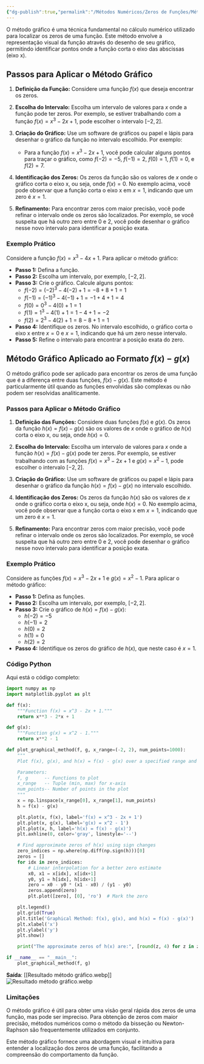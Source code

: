 ```yaml
---
{"dg-publish":true,"permalink":"/Métodos Numéricos/Zeros de Funções/Método Gráfico/","created":"2025-05-20T13:30:13.846-03:00"}
---
```



O método gráfico é uma técnica fundamental no cálculo numérico utilizado para localizar os zeros de uma função. Este método envolve a representação visual da função através do desenho de seu gráfico, permitindo identificar pontos onde a função corta o eixo das abscissas (eixo x).

## Passos para Aplicar o Método Gráfico

1. **Definição da Função:**
   Considere uma função $f(x)$ que deseja encontrar os zeros.

2. **Escolha do Intervalo:**
   Escolha um intervalo de valores para $x$ onde a função pode ter zeros. Por exemplo, se estiver trabalhando com a função $f(x) = x^3 - 2x + 1$, pode escolher o intervalo $[-2, 2]$.

3. **Criação do Gráfico:**
   Use um software de gráficos ou papel e lápis para desenhar o gráfico da função no intervalo escolhido. Por exemplo:
   - Para a função $f(x) = x^3 - 2x + 1$, você pode calcular alguns pontos para traçar o gráfico, como $f(-2) = -5$, $f(-1) = 2$, $f(0) = 1$, $f(1) = 0$, e $f(2) = 7$.

4. **Identificação dos Zeros:**
   Os zeros da função são os valores de $x$ onde o gráfico corta o eixo x, ou seja, onde $f(x) = 0$. No exemplo acima, você pode observar que a função corta o eixo x em $x = 1$, indicando que um zero é $x = 1$.

5. **Refinamento:**
   Para encontrar zeros com maior precisão, você pode refinar o intervalo onde os zeros são localizados. Por exemplo, se você suspeita que há outro zero entre $0$ e $2$, você pode desenhar o gráfico nesse novo intervalo para identificar a posição exata.

### Exemplo Prático

Considere a função $f(x) = x^3 - 4x + 1$. Para aplicar o método gráfico:

- **Passo 1:** Defina a função.
- **Passo 2:** Escolha um intervalo, por exemplo, $[-2, 2]$.
- **Passo 3:** Crie o gráfico. Calcule alguns pontos:
  - $f(-2) = (-2)^3 - 4(-2) + 1 = -8 + 8 + 1 = 1$
  - $f(-1) = (-1)^3 - 4(-1) + 1 = -1 + 4 + 1 = 4$
  - $f(0) = 0^3 - 4(0) + 1 = 1$
  - $f(1) = 1^3 - 4(1) + 1 = 1 - 4 + 1 = -2$
  - $f(2) = 2^3 - 4(2) + 1 = 8 - 8 + 1 = 1$
- **Passo 4:** Identifique os zeros. No intervalo escolhido, o gráfico corta o eixo x entre $x = 0$ e $x = 1$, indicando que há um zero nesse intervalo.
- **Passo 5:** Refine o intervalo para encontrar a posição exata do zero.

## Método Gráfico Aplicado ao Formato $f(x) - g(x)$

O método gráfico pode ser aplicado para encontrar os zeros de uma função que é a diferença entre duas funções, $f(x) - g(x)$. Este método é particularmente útil quando as funções envolvidas são complexas ou não podem ser resolvidas analiticamente.

### Passos para Aplicar o Método Gráfico

1. **Definição das Funções:**
   Considere duas funções $f(x)$ e $g(x)$. Os zeros da função $h(x) = f(x) - g(x)$ são os valores de $x$ onde o gráfico de $h(x)$ corta o eixo x, ou seja, onde $h(x) = 0$.

2. **Escolha do Intervalo:**
   Escolha um intervalo de valores para $x$ onde a função $h(x) = f(x) - g(x)$ pode ter zeros. Por exemplo, se estiver trabalhando com as funções $f(x) = x^3 - 2x + 1$ e $g(x) = x^2 - 1$, pode escolher o intervalo $[-2, 2]$.

3. **Criação do Gráfico:**
   Use um software de gráficos ou papel e lápis para desenhar o gráfico da função $h(x) = f(x) - g(x)$ no intervalo escolhido.

4. **Identificação dos Zeros:**
   Os zeros da função $h(x)$ são os valores de $x$ onde o gráfico corta o eixo x, ou seja, onde $h(x) = 0$. No exemplo acima, você pode observar que a função corta o eixo x em $x = 1$, indicando que um zero é $x = 1$.

5. **Refinamento:**
   Para encontrar zeros com maior precisão, você pode refinar o intervalo onde os zeros são localizados. Por exemplo, se você suspeita que há outro zero entre $0$ e $2$, você pode desenhar o gráfico nesse novo intervalo para identificar a posição exata.

### Exemplo Prático

Considere as funções $f(x) = x^3 - 2x + 1$ e $g(x) = x^2 - 1$. Para aplicar o método gráfico:

- **Passo 1:** Defina as funções.
- **Passo 2:** Escolha um intervalo, por exemplo, $[-2, 2]$.
- **Passo 3:** Crie o gráfico de $h(x) = f(x) - g(x)$:
  - $h(-2) = -5$
  - $h(-1) = 2$
  - $h(0) = 2$
  - $h(1) = 0$
  - $h(2) = 2$
- **Passo 4:** Identifique os zeros do gráfico de $h(x)$, que neste caso é $x = 1$.

### Código Python

Aqui está o código completo:

```python
import numpy as np
import matplotlib.pyplot as plt

def f(x):
    """Function f(x) = x^3 - 2x + 1."""
    return x**3 - 2*x + 1

def g(x):
    """Function g(x) = x^2 - 1."""
    return x**2 - 1

def plot_graphical_method(f, g, x_range=(-2, 2), num_points=1000):
    """
    Plot f(x), g(x), and h(x) = f(x) - g(x) over a specified range and mark the zeros of h(x).

    Parameters:
    f, g      -- Functions to plot
    x_range   -- Tuple (min, max) for x-axis
    num_points-- Number of points in the plot
    """
    x = np.linspace(x_range[0], x_range[1], num_points)
    h = f(x) - g(x)

    plt.plot(x, f(x), label='f(x) = x^3 - 2x + 1')
    plt.plot(x, g(x), label='g(x) = x^2 - 1')
    plt.plot(x, h, label='h(x) = f(x) - g(x)')
    plt.axhline(0, color='gray', linestyle='--')

    # Find approximate zeros of h(x) using sign changes
    zero_indices = np.where(np.diff(np.sign(h)))[0]
    zeros = []
    for idx in zero_indices:
        # Linear interpolation for a better zero estimate
        x0, x1 = x[idx], x[idx+1]
        y0, y1 = h[idx], h[idx+1]
        zero = x0 - y0 * (x1 - x0) / (y1 - y0)
        zeros.append(zero)
        plt.plot([zero], [0], 'ro')  # Mark the zero

    plt.legend()
    plt.grid(True)
    plt.title('Graphical Method: f(x), g(x), and h(x) = f(x) - g(x)')
    plt.xlabel('x')
    plt.ylabel('y')
    plt.show()

    print("The approximate zeros of h(x) are:", [round(z, 4) for z in zeros])

if __name__ == "__main__":
    plot_graphical_method(f, g)
```

**Saída**:
[[Resultado método gráfico.webp]]
![Resultado método gráfico.webp](/img/user/M%C3%A9todos%20Num%C3%A9ricos/Zeros%20de%20Fun%C3%A7%C3%B5es/_attachments/Resultado%20m%C3%A9todo%20gr%C3%A1fico.webp)

### Limitações

O método gráfico é útil para obter uma visão geral rápida dos zeros de uma função, mas pode ser impreciso. Para obtenção de zeros com maior precisão, métodos numéricos como o método da bisseção ou Newton-Raphson são frequentemente utilizados em conjunto.

Este método gráfico fornece uma abordagem visual e intuitiva para entender a localização dos zeros de uma função, facilitando a compreensão do comportamento da função.
